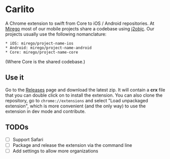 # Carlito

A Chrome extension to swift from Core to iOS / Android repositories. 
At [Mirego](http://www.mirego.com/en) most of our mobile projects share a codebase using 
[j2objc](https://github.com/google/j2objc). Our projects usually use the following nomanclature:

	* iOS: mirego/project-name-ios
	* Android: mirego/project-name-android
	* Core: mirego/project-name-core

(Where Core is the shared codebase.)

## Use it

Go to the [Releases](https://github.com/Palleas/Carlito/releases) page and download the latest zip. It will
contain a **crx** file that you can double click on to install the extension.
You can also clone the repository, go to `chrome://extensions` and select "Load unpackaged extension", which
is more convenient (and the only way) to use the extension in dev mode and contribute.

## TODOs

* [ ] Support Safari
* [ ] Package and release the extension via the command line
* [ ] Add settings to allow more organizations 
